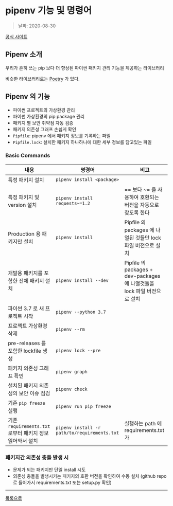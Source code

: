 # pipenv 기능 및 명령어

> 날짜: 2020-08-30

[공식 사이트](https://pipenv.pypa.io/en/latest/)

## Pipenv 소개

우리가 흔히 쓰는 pip 보다 더 향상된 파이썬 패키지 관리 기능을 제공하는 라이브러리

비슷한 라이브러리로는 [Poetry](https://python-poetry.org/) 가 있다.


## Pipenv 의 기능
- 파이썬 프로젝트의 가상환경 관리
- 파이썬 가상환경의 pip package 관리
- 패키지 별 보안 취약점 자동 검증
- 패키지 의존성 그래프 손쉽게 확인
- `Pipfile`: pipenv 에서 패키지 정보를 기록하는 파일
- `Pipfile.lock`: 설치한 패키지 하나하나에 대한 세부 정보를 담고있는 파일

### Basic Commands

내용 | 명령어 | 비고
--- | --- | ---
특정 패키지 설치 | `pipenv install <package>` | 
특정 패키지 및 version 설치  | `pipenv install requests~=1.2` | == 보다 ~= 을 사용하여 호환되는 버전을 자동으로 찾도록 한다
Production 용 패키지만 설치 | `pipenv install` | Pipfile 의 packages 에 나열된 것들만 lock 파일 버전으로 설치
개발용 패키지를 포함한 전체 패키지 설치 | `pipenv install --dev` | Pipfile 의 packages + dev-packages 에 나열것들을 lock 파일 버전으로 설치
파이썬 3.7 로 새 프로젝트 시작 | `pipenv --python 3.7` | 
프로젝트 가상환경 삭제 | `pipenv --rm` |
pre-releases 를 포함한 lockfile 생성 | `pipenv lock --pre` |
패키지 의존성 그래프 확인 | `pipenv graph` |
설치된 패키지 의존성의 보안 이슈 점검 | `pipenv check` |
기존 `pip freeze` 실행 | `pipenv run pip freeze` |
기존 `requirements.txt` 로부터 패키지 정보 읽어와서 설치 | `pipenv install -r path/to/requirements.txt` | 실행하는 path 에 requirements.txt 가 


### 패키지간 의존성 충돌 발생 시

- 문제가 되는 패키지만 단일 install 시도
- 의존성 충돌을 발생시키는 패키지의 호환 버전을 확인하여 수동 설치 (github repo로 들어가서 requirements.txt 또는 setup.py 확인)


---

[목록으로](https://shiwoo-park.github.io/blog)
